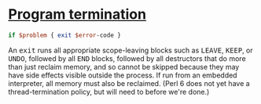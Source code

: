 [1]: http://rosettacode.org/wiki/Program_termination

# [Program termination][1]

```perl
if $problem { exit $error-code }
```


An <tt>exit</tt> runs all appropriate scope-leaving blocks such as <tt>LEAVE</tt>, <tt>KEEP</tt>, or <tt>UNDO</tt>,
followed by all <tt>END</tt> blocks, followed by all destructors that do more than just reclaim memory, and so cannot be skipped because they may have side effects visible outside the process. If run from an embedded interpreter, all
memory must also be reclaimed. (Perl 6 does not yet have a thread-termination policy, but will need to before we're done.)